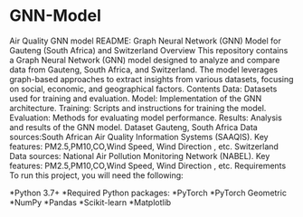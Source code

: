 # GNN-Model
Air Quality GNN model
README: Graph Neural Network (GNN) Model for Gauteng (South Africa) and Switzerland
Overview
This repository contains a Graph Neural Network (GNN) model designed to analyze and compare data from Gauteng, South Africa, and Switzerland. The model leverages graph-based approaches to extract insights from various datasets, focusing on social, economic, and geographical factors.
Contents
Data: Datasets used for training and evaluation.
Model: Implementation of the GNN architecture.
Training: Scripts and instructions for training the model.
Evaluation: Methods for evaluating model performance.
Results: Analysis and results of the GNN model.
Dataset
Gauteng, South Africa
Data sources:South African Air Quality Information Systems (SAAQIS).
Key features:  PM2.5,PM10,CO,Wind Speed, Wind Direction , etc.
Switzerland
Data sources: National Air Pollution Monitoring Network (NABEL).
Key features: PM2.5,PM10,CO,Wind Speed, Wind Direction , etc.
Requirements
To run this project, you will need the following:

*Python 3.7+
*Required Python packages:
*PyTorch
*PyTorch Geometric
*NumPy
*Pandas
*Scikit-learn
*Matplotlib

